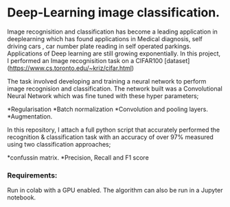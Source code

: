 # Deep-Learning image classification.

Image recognisition and classification has become a leading application in deeplearning which has found applications in Medical diagnosis, self driving cars , car number plate reading in self operated parkings. Applications of Deep learning are still growing exponentially. 
In this project, I performed an Image recognisition task on a CIFAR100 [dataset] (https://www.cs.toronto.edu/~kriz/cifar.html) 

The task involved developing and training a neural network to perform image recognision and classification. The network built was a Convolutional Neural Network which was fine tuned with these hyper parameters;

*Regularisation
*Batch normalization
*Convolution and pooling layers.
*Augmentation.

In this repository, I attach a full python script that accurately performed the recognition & classification task with an accuracy of over 97% measured using two classification approaches;

*confussin matrix.
*Precision, Recall and F1 score

### Requirements:
Run in colab with a GPU enabled.
The algorithm can also be run in a Jupyter notebook.
